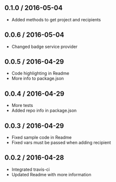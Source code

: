 ## 0.1.0 / 2016-05-04
- Added methods to get project and recipients

## 0.0.6 / 2016-05-04
- Changed badge service provider

## 0.0.5 / 2016-04-29
- Code highlighting in Readme
- More info to package.json

## 0.0.4 / 2016-04-29
- More tests
- Added repo info in package.json

## 0.0.3 / 2016-04-29
- Fixed sample code in Readme
- Fixed vars must be passed when adding recipient

## 0.0.2 / 2016-04-28
- Integrated travis-ci
- Updated Readme with more information

